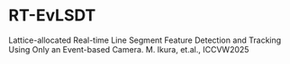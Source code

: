 # RT-EvLSDT
Lattice-allocated Real-time Line Segment Feature Detection and Tracking Using Only an Event-based Camera. M. Ikura, et.al., ICCVW2025
